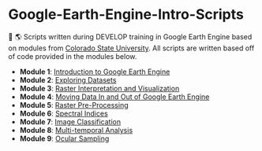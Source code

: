 # Google-Earth-Engine-Intro-Scripts
📖 🌎 Scripts written during DEVELOP training in Google Earth Engine based on modules from [Colorado State University](https://ecology.colostate.edu/google-earth-engine/). All scripts are written based off of code provided in the modules below.

- **Module 1**: [Introduction to Google Earth Engine](https://ecodata.nrel.colostate.edu/gdpe-gee-remote-sensing-lessons/module1.html)
- **Module 2**: [Exploring Datasets](https://ecodata.nrel.colostate.edu/gdpe-gee-remote-sensing-lessons/module2.html)
- **Module 3**: [Raster Interpretation and Visualization](https://ecodata.nrel.colostate.edu/gdpe-gee-remote-sensing-lessons/module3.html)
- **Module 4**: [Moving Data In and Out of Google Earth Engine](https://ecodata.nrel.colostate.edu/gdpe-gee-remote-sensing-lessons/module4-interoperability.html)
- **Module 5**: [Raster Pre-Processing](https://ecodata.nrel.colostate.edu/gdpe-gee-remote-sensing-lessons/module5.html)
- **Module 6**: [Spectral Indices](https://ecodata.nrel.colostate.edu/gdpe-gee-remote-sensing-lessons/module6.html)
- **Module 7**: [Image Classification](https://ecodata.nrel.colostate.edu/gdpe-gee-remote-sensing-lessons/module7.html)
- **Module 8**: [Multi-temporal Analysis](https://ecodata.nrel.colostate.edu/gdpe-gee-remote-sensing-lessons/module8-timeSeries.html)
- **Module 9**: [Ocular Sampling](https://ecodata.nrel.colostate.edu/gdpe-gee-remote-sensing-lessons/module9_occularSampling2.html)
